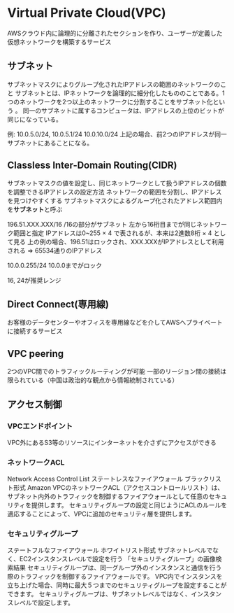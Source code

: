 # Virtual Private Cloud(VPC)

AWSクラウド内に論理的に分離されたセクションを作り、ユーザーが定義した仮想ネットワークを構築するサービス

## サブネット

サブネットマスクによりグループ化されたIPアドレスの範囲のネットワークのこと
サブネットとは、IPネットワークを論理的に細分化したもののことである。1つのネットワークを2つ以上のネットワークに分割することをサブネット化という 。 同一のサブネットに属するコンピュータは、IPアドレスの上位のビットが同じになっている。

例: 10.0.5.0/24, 10.0.5.1/24 10.0.10.0/24
上記の場合、前2つのIPアドレスが同一サブネットにあることになる。

## Classless Inter-Domain Routing(CIDR)

サブネットマスクの値を設定し、同じネットワークとして扱うIPアドレスの個数を調整できるIPアドレスの設定方法
ネットワークの範囲を分割し、IPアドレスを見つけやすくする
サブネットマスクによるグループ化されたアドレス範囲内を**サブネット**と呼ぶ

196.51.XXX.XXX/16
/16の部分がサブネット
左から16桁目までが同じネットワーク範囲と指定
IPアドレスは0~255 × 4 で表されるが、本来は2進数8桁 × 4 として見る
上の例の場合、196.51はロックされ、XXX.XXXがIPアドレスとして利用される => 65534通りのIPアドレス

10.0.0.255/24
10.0.0までがロック

16, 24が推奨レンジ

## Direct Connect(専用線)

お客様のデータセンターやオフィスを専用線などを介してAWSへプライベートに接続するサービス

## VPC peering

2つのVPC間でのトラフィックルーティングが可能
一部のリージョン間の接続は限られている（中国は政治的な観点から情報統制されている）

## アクセス制御

### VPCエンドポイント

VPC外にあるS3等のリソースにインターネットを介さずにアクセスができる

### ネットワークACL

Network Access Control List
ステートレスなファイアウォール
ブラックリスト形式
Amazon VPCのネットワークACL（アクセスコントロールリスト）は、サブネット内外のトラフィックを制御するファイアウォールとして任意のセキュリティを提供します。
セキュリティグループの設定と同じようにACLのルールを適応することによって、VPCに追加のセキュリティ層を提供します。

### セキュリティグループ

ステートフルなファイアウォール
ホワイトリスト形式
サブネットレベルでなく、EC2インスタンスレベルで設定を行う
「セキュリティグループ」の画像検索結果
セキュリティグループは、同一グループ外のインスタンスと通信を行う際のトラフィックを制御するファイアウォールです。
VPC内でインスタンスを立ち上げた場合、同時に最大５つまでのセキュリティグループを設定することができます。 セキュリティグループは、サブネットレベルではなく、インスタンスレベルで設定します。
